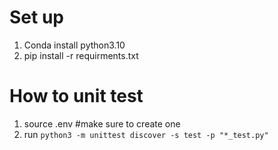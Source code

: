 # Set up

1. Conda install python3.10
2. pip install -r requirments.txt

# How to unit test

1. source .env #make sure to create one
2. run `python3 -m unittest discover -s test -p "*_test.py"`
